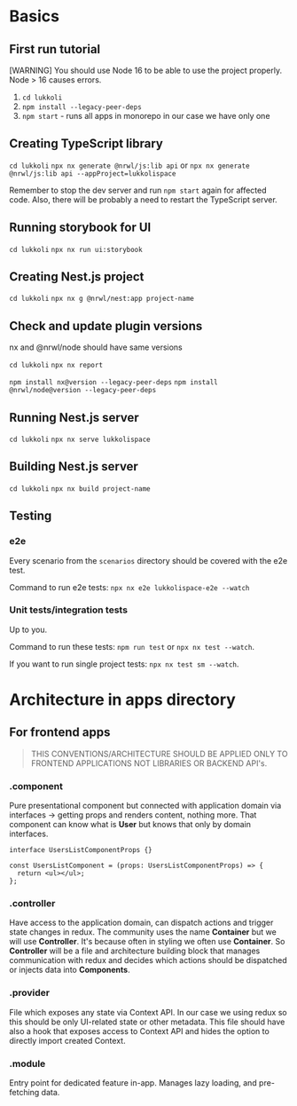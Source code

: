 # Basics

## First run tutorial

[WARNING] You should use Node 16 to be able to use the project properly. <br/> Node > 16 causes errors.
 
1. `cd lukkoli`
2. `npm install --legacy-peer-deps`
3. `npm start` - runs all apps in monorepo in our case we have only one

## Creating TypeScript library

`cd lukkoli`
`npx nx generate @nrwl/js:lib api` or `npx nx generate @nrwl/js:lib api --appProject=lukkolispace`

Remember to stop the dev server and run `npm start` again for affected code. Also, there will be probably a need to restart the TypeScript server.

## Running storybook for UI

`cd lukkoli`
`npx nx run ui:storybook`

## Creating Nest.js project

`cd lukkoli`
`npx nx g @nrwl/nest:app project-name`

## Check and update plugin versions

nx and @nrwl/node should have same versions

`cd lukkoli`
`npx nx report`

`npm install nx@version --legacy-peer-deps`
`npm install @nrwl/node@version --legacy-peer-deps`

## Running Nest.js server

`cd lukkoli`
`npx nx serve lukkolispace`

## Building Nest.js server

`cd lukkoli`
`npx nx build project-name`

## Testing

### e2e

Every scenario from the `scenarios` directory should be covered with the e2e test.

Command to run e2e tests: `npx nx e2e lukkolispace-e2e --watch`

### Unit tests/integration tests

Up to you.

Command to run these tests: `npm run test` or `npx nx test --watch`.

If you want to run single project tests: `npx nx test sm --watch`.

# Architecture in apps directory

## For frontend apps

> THIS CONVENTIONS/ARCHITECTURE SHOULD BE APPLIED ONLY TO FRONTEND APPLICATIONS NOT LIBRARIES OR BACKEND API's.

### .component

Pure presentational component but connected with application domain via interfaces -> getting props and renders content, nothing more. That
component can know what is **User** but knows that only by domain interfaces.

```tsx
interface UsersListComponentProps {}

const UsersListComponent = (props: UsersListComponentProps) => {
  return <ul></ul>;
};
```

### .controller

Have access to the application domain, can dispatch actions and trigger state changes in redux. The community uses the name **Container** but we
will use **Controller**. It's because often in styling we often use **Container**. So **Controller** will be a file and architecture building block that manages communication with redux and decides which actions should be dispatched or injects data into **Components**.

### .provider

File which exposes any state via Context API. In our case we using redux so this should be only UI-related state or other metadata.
This file should have also a hook that exposes access to Context API and hides the option to directly import created Context.

### .module

Entry point for dedicated feature in-app. Manages lazy loading, and pre-fetching data.
